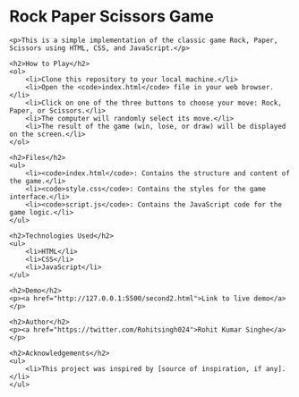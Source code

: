 <!DOCTYPE html>
<html lang="en">
<head>
    <meta charset="UTF-8">
    <meta name="viewport" content="width=device-width, initial-scale=1.0">
    <title>Rock Paper Scissors Game README</title>
</head>
<body>
    <h1>Rock Paper Scissors Game</h1>

    <p>This is a simple implementation of the classic game Rock, Paper, Scissors using HTML, CSS, and JavaScript.</p>

    <h2>How to Play</h2>
    <ol>
        <li>Clone this repository to your local machine.</li>
        <li>Open the <code>index.html</code> file in your web browser.</li>
        <li>Click on one of the three buttons to choose your move: Rock, Paper, or Scissors.</li>
        <li>The computer will randomly select its move.</li>
        <li>The result of the game (win, lose, or draw) will be displayed on the screen.</li>
    </ol>

    <h2>Files</h2>
    <ul>
        <li><code>index.html</code>: Contains the structure and content of the game.</li>
        <li><code>style.css</code>: Contains the styles for the game interface.</li>
        <li><code>script.js</code>: Contains the JavaScript code for the game logic.</li>
    </ul>

    <h2>Technologies Used</h2>
    <ul>
        <li>HTML</li>
        <li>CSS</li>
        <li>JavaScript</li>
    </ul>

    <h2>Demo</h2>
    <p><a href="http://127.0.0.1:5500/second2.html">Link to live demo</a> </p>

    <h2>Author</h2>
    <p><a href="https://twitter.com/Rohitsingh024">Rohit Kumar Singhe</a> </p>

    <h2>Acknowledgements</h2>
    <ul>
        <li>This project was inspired by [source of inspiration, if any].</li>
    </ul>
</body>
</html>
